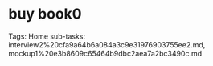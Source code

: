 # buy book0

Tags: Home
sub-tasks: interview2%20cfa9a64b6a084a3c9e31976903755ee2.md, mockup1%20e3b8609c65464b9dbc2aea7a2bc3490c.md